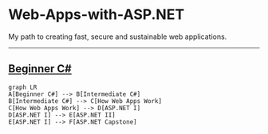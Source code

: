 # Web-Apps-with-ASP.NET
My path to creating fast, secure and sustainable web applications.

---
[Beginner C#](https://github.com/Notios/Web-Apps-with-ASP.NET/tree/main/C%23)
--
```mermaid
graph LR
A[Beginner C#] --> B[Intermediate C#]
B[Intermediate C#] --> C[How Web Apps Work]
C[How Web Apps Work] --> D[ASP.NET I]
D[ASP.NET I] --> E[ASP.NET II]
E[ASP.NET I] --> F[ASP.NET Capstone]
```
